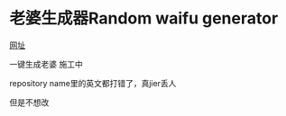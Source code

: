 # 老婆生成器Random waifu generator 
[网址](https://github.com/qaz734913414/Random-waifu-generater/) 

一键生成老婆 施工中

repository name里的英文都打错了，真jier丢人

但是不想改

